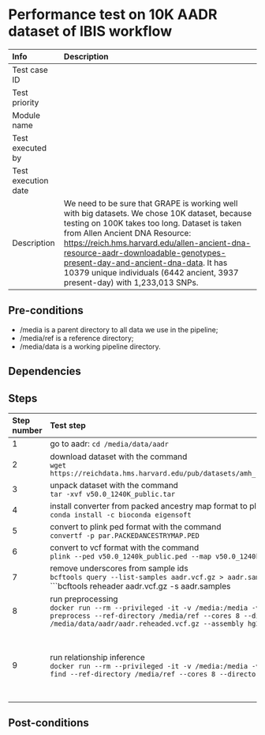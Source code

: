# Performance test on 10K AADR dataset of IBIS workflow

| Info | Description |
|:--|:--|
| Test case ID  |   |
| Test priority  |   |
| Module name  |   |
| Test executed by  |   |
| Test execution date  |   |
| Description  | We need to be sure that GRAPE is working well with big datasets. We chose 10K dataset, because testing on 100K takes too long. Dataset is taken from Allen Ancient DNA Resource: https://reich.hms.harvard.edu/allen-ancient-dna-resource-aadr-downloadable-genotypes-present-day-and-ancient-dna-data. It has 10379 unique individuals (6442 ancient, 3937 present-day) with 1,233,013 SNPs.  |

## Pre-conditions

- /media is a parent directory to all data we use in the pipeline;
- /media/ref is a reference directory;
- /media/data is a working pipeline directory.

## Dependencies

## Steps

| Step number | Test step | Expected result | Actual result | Status |  Notes|
|:--|:--|:--|:--|:--|:--|
| 1  | go to aadr: `cd /media/data/aadr` |   |   | success  |   |
| 2  | download dataset with the command <br/>```wget https://reichdata.hms.harvard.edu/pub/datasets/amh_repo/curated_releases/V50/V50.0/SHARE/public.dir/v50.0_1240K_public.tar``` |   |   | success  |   |
| 3  | unpack dataset with the command <br/>```tar -xvf v50.0_1240K_public.tar``` |   |   | success  |   |
| 4  | install converter from packed ancestry map format to plink ped with the command <br/>```conda install -c bioconda eigensoft``` |   |   | success  |   |
| 5  | convert to plink ped format with the command <br/>```convertf -p par.PACKEDANCESTRYMAP.PED```  |   |   | success  |   |
| 6  | convert to vcf format with the command <br/>```plink --ped v50.0_1240k_public.ped --map v50.0_1240k_public.pedsnp --alleleACGT --recode vcf-iid bgz --out aadr``` |   |   | success  |   |
| 7  | remove underscores from sample ids<br/>```bcftools query --list-samples aadr.vcf.gz > aadr.samples```<br/>```bcftools reheader aadr.vcf.gz -s aadr.samples | bcftools view -O z -o aadr.reheaded.vcf.gz```  |   |   | success  |   |
| 8  | run preprocessing <br>```docker run --rm --privileged -it -v /media:/media -v /etc/localtime:/etc/localtime:ro genx_relatives:latest launcher.py preprocess --ref-directory /media/ref --cores 8 --directory /media/data/aadr --vcf-file /media/data/aadr/aadr.reheaded.vcf.gz --assembly hg37 --real-run```  |   |   | success |   |  
| 9  | run relationship inference <br/> ```docker run --rm --privileged -it -v /media:/media -v /etc/localtime:/etc/localtime:ro genx_relatives:latest launcher.py find --ref-directory /media/ref --cores 8 --directory /media/runs/aadr --flow ibis --real-run``` | `result.csv` file with no relatives between ancient samples and modern samples. Also, the running time of `preprocess` and `find` command.  |   |  success |   |

## Post-conditions

